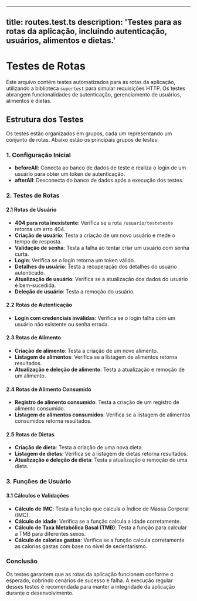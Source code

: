 
---
title: routes.test.ts
description: 'Testes para as rotas da aplicação, incluindo autenticação, usuários, alimentos e dietas.'
---

# Testes de Rotas

Este arquivo contém testes automatizados para as rotas da aplicação, utilizando a biblioteca `supertest` para simular requisições HTTP. Os testes abrangem funcionalidades de autenticação, gerenciamento de usuários, alimentos e dietas.

## Estrutura dos Testes

Os testes estão organizados em grupos, cada um representando um conjunto de rotas. Abaixo estão os principais grupos de testes:

### 1. Configuração Inicial

- **beforeAll**: Conecta ao banco de dados de teste e realiza o login de um usuário para obter um token de autenticação.
- **afterAll**: Desconecta do banco de dados após a execução dos testes.

### 2. Testes de Rotas

#### 2.1 Rotas de Usuário

- **404 para rota inexistente**: Verifica se a rota `/usuario/testeteste` retorna um erro 404.
- **Criação de usuário**: Testa a criação de um novo usuário e mede o tempo de resposta.
- **Validação de senha**: Testa a falha ao tentar criar um usuário com senha curta.
- **Login**: Verifica se o login retorna um token válido.
- **Detalhes do usuário**: Testa a recuperação dos detalhes do usuário autenticado.
- **Atualização de usuário**: Verifica se a atualização dos dados do usuário é bem-sucedida.
- **Deleção de usuário**: Testa a remoção do usuário.

#### 2.2 Rotas de Autenticação

- **Login com credenciais inválidas**: Verifica se o login falha com um usuário não existente ou senha errada.

#### 2.3 Rotas de Alimento

- **Criação de alimento**: Testa a criação de um novo alimento.
- **Listagem de alimentos**: Verifica se a listagem de alimentos retorna resultados.
- **Atualização e deleção de alimento**: Testa a atualização e remoção de um alimento.

#### 2.4 Rotas de Alimento Consumido

- **Registro de alimento consumido**: Testa a criação de um registro de alimento consumido.
- **Listagem de alimentos consumidos**: Verifica se a listagem de alimentos consumidos retorna resultados.

#### 2.5 Rotas de Dietas

- **Criação de dieta**: Testa a criação de uma nova dieta.
- **Listagem de dietas**: Verifica se a listagem de dietas retorna resultados.
- **Atualização e deleção de dieta**: Testa a atualização e remoção de uma dieta.

### 3. Funções de Usuário

#### 3.1 Cálculos e Validações

- **Cálculo de IMC**: Testa a função que calcula o Índice de Massa Corporal (IMC).
- **Cálculo de idade**: Verifica se a função calcula a idade corretamente.
- **Cálculo de Taxa Metabólica Basal (TMB)**: Testa a função para calcular a TMB para diferentes sexos.
- **Cálculo de calorias gastas**: Verifica se a função calcula corretamente as calorias gastas com base no nível de sedentarismo.

### Conclusão

Os testes garantem que as rotas da aplicação funcionem conforme o esperado, cobrindo cenários de sucesso e falha. A execução regular desses testes é recomendada para manter a integridade da aplicação durante o desenvolvimento.
